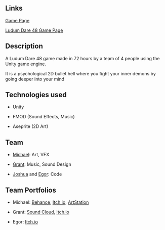 ## Links

[Game Page](https://michaelyount.itch.io/deeper-into-the-mind)

[Ludum Dare 48 Game Page](https://ldjam.com/events/ludum-dare/48/deeper-into-the-mind)

## Description

A Ludum Dare 48 game made in 72 hours by a team of 4 people using the Unity game engine.

It is a psychological 2D bullet hell where you fight your inner demons by going deeper into your mind

## Technologies used

* Unity

* FMOD (Sound Effects, Music)

* Aseprite (2D Art)

## Team

* [Michael](https://github.com/Michael-Yount): Art, VFX

* [Grant](https://github.com/grantyoumanywishes): Music, Sound Design

* [Joshua](https://github.com/JoshuaKetterl) and [Egor](https://github.com/Videt): Code

## Team Portfolios

* Michael: [Behance](https://www.behance.net/michaelyount2), [Itch.io](https://michaelyount.itch.io/), [ArtStation](https://www.artstation.com/uc4638cbd/profile)

* Grant: [Sound Cloud](https://soundcloud.com/user-756099238), [Itch.io](https://grantyoumanywishes.itch.io/)

* Egor: [Itch.io](https://videt.itch.io/)

